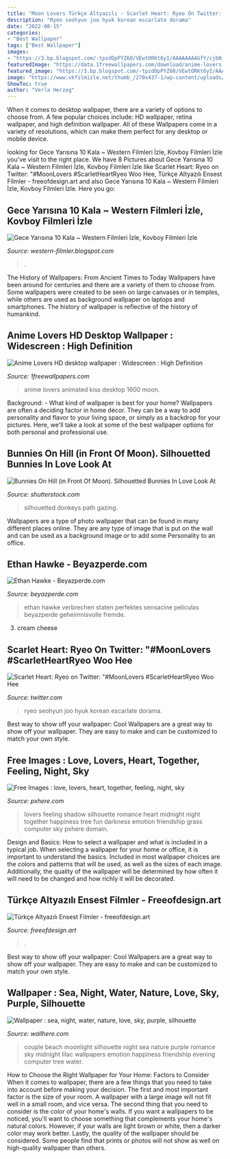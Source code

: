 ```yaml
---
title: "Moon Lovers Türkçe Altyazılı - Scarlet Heart: Ryeo On Twitter: &quot;#moonlovers #scarletheartryeo Woo Hee"
description: "Ryeo seohyun joo hyuk korean escarlate dorama"
date: "2022-08-15"
categories:
- "Best Wallpaper"
tags: ["Best Wallpaper"]
images:
- "https://3.bp.blogspot.com/-tpzdDpPYZ60/VEwtORKt6yI/AAAAAAAAGfY/cjbN_xrVxgw/s1600/gece%2Byarisina%2Bon%2Bkala.jpg"
featuredImage: "https://data.1freewallpapers.com/download/anime-lovers.jpg"
featured_image: "https://3.bp.blogspot.com/-tpzdDpPYZ60/VEwtORKt6yI/AAAAAAAAGfY/cjbN_xrVxgw/s1600/gece%2Byarisina%2Bon%2Bkala.jpg"
image: "https://www.vkfilmizle.net/thumb_/270x437-1/wp-content/uploads/Captive-filmi-200x300-1.jpg"
ShowToc: true
author: "Verla Herzog"
---
```



When it comes to desktop wallpaper, there are a variety of options to choose from. A few popular choices include: HD wallpaper, retina wallpaper, and high definition wallpaper. All of these Wallpapers come in a variety of resolutions, which can make them perfect for any desktop or mobile device. 

	

		
looking for Gece Yarısına 10 Kala ~ Western Filmleri İzle, Kovboy Filmleri İzle you've visit to the right place. We have 8 Pictures about Gece Yarısına 10 Kala ~ Western Filmleri İzle, Kovboy Filmleri İzle like Scarlet Heart: Ryeo on Twitter: &quot;#MoonLovers #ScarletHeartRyeo Woo Hee, Türkçe Altyazılı Ensest Filmler - freeofdesign.art and also Gece Yarısına 10 Kala ~ Western Filmleri İzle, Kovboy Filmleri İzle. Here you go:
		
    
## Gece Yarısına 10 Kala ~ Western Filmleri İzle, Kovboy Filmleri İzle

<img loading=lazy src="https://3.bp.blogspot.com/-tpzdDpPYZ60/VEwtORKt6yI/AAAAAAAAGfY/cjbN_xrVxgw/s1600/gece%2Byarisina%2Bon%2Bkala.jpg" onerror="this.onerror=null;this.src='https://tse4.mm.bing.net/th?id=OIP.jMhvfM8msW6RvzTmraPDnwAAAA&amp;pid=15.1';" alt="Gece Yarısına 10 Kala ~ Western Filmleri İzle, Kovboy Filmleri İzle">

_Source: western-filmler.blogspot.com_

>. 

	

The History of Wallpapers: From Ancient Times to Today
Wallpapers have been around for centuries and there are a variety of them to choose from. Some wallpapers were created to be seen on large canvases or in temples, while others are used as background wallpaper on laptops and smartphones. The history of wallpaper is reflective of the history of humankind.

    
## Anime Lovers HD Desktop Wallpaper : Widescreen : High Definition

<img loading=lazy src="https://data.1freewallpapers.com/download/anime-lovers.jpg" onerror="this.onerror=null;this.src='https://tse4.mm.bing.net/th?id=OIP.3sheLeIGloxNABjgvmIq-gHaEo&amp;pid=15.1';" alt="Anime Lovers HD desktop wallpaper : Widescreen : High Definition">

_Source: 1freewallpapers.com_

>anime lovers animated kiss desktop 1600 moon. 

	

Background: - What kind of wallpaper is best for your home?
Wallpapers are often a deciding factor in home décor. They can be a way to add personality and flavor to your living space, or simply as a backdrop for your pictures. Here, we'll take a look at some of the best wallpaper options for both personal and professional use.

    
## Bunnies On Hill (in Front Of Moon). Silhouetted Bunnies In Love Look At

<img loading=lazy src="http://il9.picdn.net/shutterstock/videos/3395087/thumb/1.jpg" onerror="this.onerror=null;this.src='https://tse4.mm.bing.net/th?id=OIP.SpkqGo3KDN5027W2DFqSFAHaEL&amp;pid=15.1';" alt="Bunnies On Hill (in Front Of Moon). Silhouetted Bunnies In Love Look At">

_Source: shutterstock.com_

>silhouetted donkeys path gazing. 

	



Wallpapers are a type of photo wallpaper that can be found in many different places online. They are any type of image that is put on the wall and can be used as a background image or to add some Personality to an office.

    
## Ethan Hawke - Beyazperde.com

<img loading=lazy src="https://tr.web.img4.acsta.net/pictures/15/06/12/09/23/423254.jpg" onerror="this.onerror=null;this.src='https://tse4.mm.bing.net/th?id=OIP.NO7e1ksKsi-6MD7QxAQ5zgHaJ4&amp;pid=15.1';" alt="Ethan Hawke - Beyazperde.com">

_Source: beyazperde.com_

>ethan hawke verbrechen staten perfektes sensacine peliculas beyazperde geheimnisvolle fremde. 

	

3. cream cheese 

    
## Scarlet Heart: Ryeo On Twitter: &quot;#MoonLovers #ScarletHeartRyeo Woo Hee

<img loading=lazy src="https://pbs.twimg.com/media/Cwav20mVIAErZzU.jpg:large" onerror="this.onerror=null;this.src='https://tse1.mm.bing.net/th?id=OIP.1xLWLg2CMr874CEUi9ahxgHaLj&amp;pid=15.1';" alt="Scarlet Heart: Ryeo on Twitter: &quot;#MoonLovers #ScarletHeartRyeo Woo Hee">

_Source: twitter.com_

>ryeo seohyun joo hyuk korean escarlate dorama. 

	

Best way to show off your wallpaper:
Cool Wallpapers are a great way to show off your wallpaper. They are easy to make and can be customized to match your own style.

    
## Free Images : Love, Lovers, Heart, Together, Feeling, Night, Sky

<img loading=lazy src="https://c.pxhere.com/images/6a/67/9298416ba7af9c8c14f831cfe527-1447999.jpg!d" onerror="this.onerror=null;this.src='https://tse3.mm.bing.net/th?id=OIP.8Fh4sM9qMZDHvP-ZCD_Z7AHaFj&amp;pid=15.1';" alt="Free Images : love, lovers, heart, together, feeling, night, sky">

_Source: pxhere.com_

>lovers feeling shadow silhouette romance heart midnight night together happiness tree fun darkness emotion friendship grass computer sky pxhere domain. 

	

Design and Basics: How to select a wallpaper and what is included in a typical job.
When selecting a wallpaper for your home or office, it is important to understand the basics. Included in most wallpaper choices are the colors and patterns that will be used, as well as the sizes of each image. Additionally, the quality of the wallpaper will be determined by how often it will need to be changed and how richly it will be decorated.

    
## Türkçe Altyazılı Ensest Filmler - Freeofdesign.art

<img loading=lazy src="https://www.vkfilmizle.net/thumb_/270x437-1/wp-content/uploads/Captive-filmi-200x300-1.jpg" onerror="this.onerror=null;this.src='https://tse2.mm.bing.net/th?id=OIP.XGeFMp_adp5zoFUJim0XmAAAAA&amp;pid=15.1';" alt="Türkçe Altyazılı Ensest Filmler - freeofdesign.art">

_Source: freeofdesign.art_

>. 

	

Best way to show off your wallpaper:
Cool Wallpapers are a great way to show off your wallpaper. They are easy to make and can be customized to match your own style.

    
## Wallpaper : Sea, Night, Water, Nature, Love, Sky, Purple, Silhouette

<img loading=lazy src="https://c.wallhere.com/photos/9c/af/couple_sky_purple_lilac_love_beach-779903.jpg!d" onerror="this.onerror=null;this.src='https://tse2.mm.bing.net/th?id=OIP.NjTyetTYlbJK4DTRyKKgQQHaFj&amp;pid=15.1';" alt="Wallpaper : sea, night, water, nature, love, sky, purple, silhouette">

_Source: wallhere.com_

>couple beach moonlight silhouette night sea nature purple romance sky midnight lilac wallpapers emotion happiness friendship evening computer tree water. 

	

How to Choose the Right Wallpaper for Your Home: Factors to Consider
When it comes to wallpaper, there are a few things that you need to take into account before making your decision. The first and most important factor is the size of your room. A wallpaper with a large image will not fit well in a small room, and vice versa. 
The second thing that you need to consider is the color of your home's walls. If you want a wallpapers to be noticed, you'll want to choose something that complements your home's natural colors. However, if your walls are light brown or white, then a darker color may work better. 
Lastly, the quality of the wallpaper should be considered. Some people find that prints or photos will not show as well on high-quality wallpaper than others.

